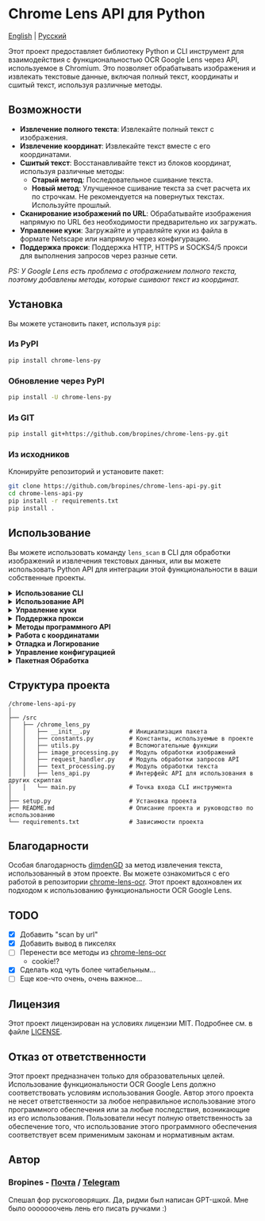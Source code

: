 # Chrome Lens API для Python

[English](/README.md) | [Русский](/README_RU.md)

Этот проект предоставляет библиотеку Python и CLI инструмент для взаимодействия с функциональностью OCR Google Lens через API, используемое в Chromium. Это позволяет обрабатывать изображения и извлекать текстовые данные, включая полный текст, координаты и сшитый текст, используя различные методы.

## Возможности

- **Извлечение полного текста**: Извлекайте полный текст с изображения.
- **Извлечение координат**: Извлекайте текст вместе с его координатами.
- **Сшитый текст**: Восстанавливайте текст из блоков координат, используя различные методы:
  - **Старый метод**: Последовательное сшивание текста.
  - **Новый метод**: Улучшенное сшивание текста за счет расчета их по строчкам. Не рекомендуется на повернутых текстах. Используйте прошлый.
- **Сканирование изображений по URL**: Обрабатывайте изображения напрямую по URL без необходимости предварительно их загружать.
- **Управление куки**: Загружайте и управляйте куки из файла в формате Netscape или напрямую через конфигурацию.
- **Поддержка прокси**: Поддержка HTTP, HTTPS и SOCKS4/5 прокси для выполнения запросов через разные сети.

_PS: У Google Lens есть проблема с отображением полного текста, поэтому добавлены методы, которые сшивают текст из координат._

## Установка

Вы можете установить пакет, используя `pip`:

### Из PyPI

```bash
pip install chrome-lens-py
```

### Обновление через PyPI

```bash
pip install -U chrome-lens-py
```

### Из GIT

```bash
pip install git+https://github.com/bropines/chrome-lens-py.git
```

### Из исходников

Клонируйте репозиторий и установите пакет:

```bash
git clone https://github.com/bropines/chrome-lens-api-py.git
cd chrome-lens-api-py
pip install -r requirements.txt
pip install .
```

## Использование

Вы можете использовать команду `lens_scan` в CLI для обработки изображений и извлечения текстовых данных, или вы можете использовать Python API для интеграции этой функциональности в ваши собственные проекты.

<details>
  <summary><b>Использование CLI</b></summary>

```bash
lens_scan <image_source> <data_type>
```

- `<image_source>`: Путь к файлу изображения или URL.
- `<data_type>`: Тип данных для извлечения (см. ниже).

#### Типы данных

- **all**: Получить все данные (полный текст, координаты и сшитый текст с использованием обоих методов).
- **full_text_default**: Получить только полный текст по умолчанию.
- **full_text_old_method**: Получить сшитый текст с использованием старого последовательного метода.
- **full_text_new_method**: Получить сшитый текст с использованием нового улучшенного метода.
- **coordinates**: Получить текст вместе с координатами.

#### Примеры

Извлечение текста с использованием нового метода сшивания из локального файла:

```bash
lens_scan path/to/image.jpg full_text_new_method
```

Извлечение текста с использованием нового метода сшивания по URL:

```bash
lens_scan https://example.com/image.jpg full_text_new_method
```

Получение всех доступных данных из локального файла:

```bash
lens_scan path/to/image.jpg all
```

Получение всех доступных данных по URL:

```bash
lens_scan https://example.com/image.jpg all
```

#### CLI Справка

Вы можете использовать опцию `-h` или `--help`, чтобы вывести справочную информацию:

```bash
lens_scan -h
```

</details>

<details>
  <summary><b>Использование API</b></summary>

В дополнение к CLI инструменту, этот проект предоставляет Python API, который можно использовать в ваших скриптах.

#### Базовое использование API

Сначала импортируйте класс `LensAPI`:

```python
from chrome_lens_py import LensAPI
```

#### Пример использования API

1. **Создание экземпляра API**:

   ```python
   api = LensAPI()
   ```
2. **Обработка изображения**:

   - **Получение всех данных из локального файла**:

     ```python
     result = api.get_all_data('path/to/image.jpg')
     print(result)
     ```
   - **Получение всех данных по URL**:

     ```python
     result = api.get_all_data('https://example.com/image.jpg')
     print(result)
     ```
   - **Получение полного текста из локального файла**:

     ```python
     result = api.get_full_text('path/to/image.jpg')
     print(result)
     ```
   - **Получение полного текста по URL**:

     ```python
     result = api.get_full_text('https://example.com/image.jpg')
     print(result)
     ```
   - **Получение сшитого текста с использованием старого метода из локального файла**:

     ```python
     result = api.get_stitched_text_sequential('path/to/image.jpg')
     print(result)
     ```
   - **Получение сшитого текста с использованием старого метода по URL**:

     ```python
     result = api.get_stitched_text_sequential('https://example.com/image.jpg')
     print(result)
     ```
   - **Получение сшитого текста с использованием нового метода из локального файла**:

     ```python
     result = api.get_stitched_text_smart('path/to/image.jpg')
     print(result)
     ```
   - **Получение сшитого текста с использованием нового метода по URL**:

     ```python
     result = api.get_stitched_text_smart('https://example.com/image.jpg')
     print(result)
     ```
   - **Получение текста с координатами из локального файла**:

     ```python
     result = api.get_text_with_coordinates('path/to/image.jpg')
     print(result)
     ```
   - **Получение текста с координатами по URL**:

     ```python
     result = api.get_text_with_coordinates('https://example.com/image.jpg')
     print(result)
     ```
#### Параметры конфигурации

Вы можете настроить поведение LensAPI, передав словарь config при создании экземпляра класса. Это позволяет вам контролировать различные аспекты API, такие как заголовки, прокси, управление файлами cookie, отладку и время запроса.

В словаре `config` можно использовать следующие ключи:

- **`header_type`**: выбирает набор заголовков, которые будут использоваться для запросов.
    - `'default'`: использует набор заголовков по умолчанию.
    - `'custom'`: использует собственный набор заголовков.
    ``` python
    API = LensAPI(config={'header_type': 'custom'})
    ```

- **`proxy`**: указывает прокси-сервер для отправки запросов. Поддерживает прокси-серверы HTTP, HTTPS и SOCKS.
    ``` python
    api = LensAPI(config={'proxy': 'socks5://127.0.0.1:2080'})
    ```

- **`cookies`**: управляет файлами cookie для сеанса. Может быть путем к файлу cookie формата Netscape, строке cookie или словарю cookie.
    ``` python
    api = LensAPI(config={'cookies': '/path/to/cookie_file.txt'})
    ```
    ``` python
    api = LensAPI(config={'cookies': '__Secure-ENID=...; NID=...'})
    ```
    ``` python
    api = LensAPI(config={'cookies': {'__Secure-ENID': {'name': '...', 'value': '...', 'expires': ...}, 'NID ': {'имя': '...', 'значение': '...', 'истекает': ...}}})
    ```

- **`sleep_time`**: устанавливает задержку в миллисекундах между последовательными запросами API. Это особенно полезно при пакетной обработке, чтобы избежать перегрузки сервера.
    ``` питон
    api = LensAPI(config={'sleep_time': 500}) # Установите задержку 500 мс
    ```

- **`debug_out`**: указывает путь к файлу для сохранения необработанного ответа API для целей отладки, когда уровень ведения журнала установлен на `DEBUG`.
    ``` питон
    api = LensAPI(config={'debug_out': '/path/to/response_debug.txt'})
    ```

</details>

<details>
  <summary><b>Управление куки</b></summary>

Этот проект поддерживает управление куки через различные методы.

Для получения куки в формате Netscape вы можете использовать следующие расширения:

- Chrome (Chromium): [Cookie Editor](https://chromewebstore.google.com/detail/cookie-editor/hlkenndednhfkekhgcdicdfddnkalmdm)
- Firefox: [Cookie Editor](https://addons.mozilla.org/ru/firefox/addon/cookie-editor/)

1. **Загрузка куки из файла в формате Netscape**:

   * Вы можете загрузить куки из файла в формате Netscape, указав путь к файлу.

   **Программный API**:

   ```python
   config = {
       'headers': {
           'cookie': '/path/to/cookie_file.txt'
       }
   }
   api = LensAPI(config=config)
   ```

   **CLI**:

   ```bash
   lens_scan path/to/image.jpg all -c /path/to/cookie_file.txt
   ```
2. **Передача куки напрямую в виде строки**:

   * Вы также можете передавать куки напрямую в виде строки через конфигурацию.

   **Программный API**:

   ```python
   config = {
       'headers': {
           'cookie': '__Secure-ENID=17.SE=-dizH-; NID=511=---bcDwC4fo0--lgfi0n2-'
       }
   }
   api = LensAPI(config=config)
   ```

   или

   ```python
   config = {
       'headers': {
           'cookie': {
               '__Secure-ENID': {
                   'name': '__Secure-ENID',
                   'value': '',
                   'expires': 1756858205,
               },
               'NID': {
                   'name': 'NID',
                   'value': '517=4.......',
                   'expires': 1756858205,
               }
           }
       }
   }
   api = LensAPI(config=config)
   ```

</details>

<details>
  <summary><b>Поддержка прокси</b></summary>

Вы можете выполнять запросы через прокси-сервер, используя API или CLI. Библиотека поддерживает HTTP, HTTPS и SOCKS4/5 прокси.

* **Установка прокси в API**:

  ```python
  config = {
      'proxy': 'socks5://127.0.0.1:2080'
  }
  api = LensAPI(config=config)
  ```
* **Установка прокси в CLI**:

  ```bash
  lens_scan path/to/image.jpg all -p socks5://127.0.0.1:2080
  ```

</details>

<details>
  <summary><b>Методы программного API</b></summary>

- **`get_all_data(image_source)`**: Возвращает все доступные данные для данного источника изображения (путь к файлу или URL).
- **`get_full_text(image_source)`**: Возвращает только полный текст с источника изображения.
- **`get_text_with_coordinates(image_source)`**: Возвращает текст вместе с его координатами в формате JSON с источника изображения.
- **`get_stitched_text_smart(image_source)`**: Возвращает сшитый текст с использованием улучшенного метода с источника изображения.
- **`get_stitched_text_sequential(image_source)`**: Возвращает сшитый текст с использованием базового последовательного метода с источника изображения.

</details>

<details>
  <summary><b>Работа с координатами</b></summary>

### **Работа с координатами**

В нашем проекте координаты используются для определения позиции, размера и вращения текста на изображении. Каждый текстовый регион описывается набором значений, которые помогают точно определить, где и как отображать текст. Вот как интерпретируются эти значения:

1. **Y координата**: Первое значение в массиве координат представляет вертикальное положение верхнего левого угла текстового региона на изображении. Значение выражается как доля от общей высоты изображения, где `0.0` соответствует верхнему краю, а `1.0` — нижнему.
2. **X координата**: Второе значение указывает горизонтальное положение верхнего левого угла текстового региона. Значение выражается как доля от общей ширины изображения, где `0.0` соответствует левому краю, а `1.0` — правому.
3. **Ширина**: Третье значение представляет ширину текстового региона как долю от общей ширины изображения. Это значение определяет, сколько горизонтального пространства займет текст.
4. **Высота**: Четвертое значение указывает высоту текстового региона как долю от общей высоты изображения.
5. **Пятый параметр**: В текущих данных этот параметр всегда равен нулю и, по-видимому, не используется. Возможно, он зарезервирован для будущего использования или специфических модификаций текста.
6. **Шестой параметр**: Задает угол вращения текстового региона в градусах. Положительные значения указывают на вращение по часовой стрелке, отрицательные — против часовой стрелки.

Координаты измеряются от верхнего левого угла изображения. Это означает, что `(0.0, 0.0)` соответствует самому верхнему левому углу изображения, а `(1.0, 1.0)` — самому нижнему правому.

#### Пример использования координат

```json
{
    "text": "Пример текста",
    "coordinates": [
        0.5,
        0.5,
        0.3,
        0.1,
        0,
        -45
    ]
}
```

В этом примере:

- `0.5` — Y координата (50% от высоты изображения, текст выровнен по центру вертикально).
- `0.5` — X координата (50% от ширины изображения, текст выровнен по центру горизонтально).
- `0.3` — ширина текстового региона (30% от ширины изображения).
- `0.1` — высота текстового региона (10% от высоты изображения).
- `0` — не используется, значение по умолчанию (возможно, зарезервировано для будущего использования).
- `-45` — угол поворота текста против часовой стрелки на 45 градусов.

Эти значения используются для точного размещения, масштабирования и отображения текста на изображении.

#### **Использование формата координат**

Вы можете выбрать формат вывода координат: в процентах или в пикселях. По умолчанию координаты выводятся в процентах, но вы можете переключиться на пиксели с помощью соответствующих настроек.

##### **В консоли**

При использовании командной строки вы можете указать формат координат с помощью флага `--coordinate-format`. Допустимые значения: `'percent'` или `'pixels'`.

**Примеры использования:**

- **Вывод координат в процентах (по умолчанию):**

  ```bash
  lens_scan image.jpg coordinates
  ```
- **Вывод координат в пикселях:**

  ```bash
  lens_scan image.jpg coordinates --coordinate-format=pixels
  ```

##### **В API**

При использовании программного API вы можете передать параметр `coordinate_format` в методы класса `LensAPI`. Допустимые значения: `'percent'` или `'pixels'`.

**Пример использования:**

```python
from lens_api import LensAPI

api = LensAPI()

# Путь к изображению
image_path = 'image.jpg'

# Получение данных с координатами в пикселях
result = api.get_all_data(image_path, coordinate_format='pixels')

print(result)
```

#### **Важно**

- При выборе формата `'pixels'` координаты будут рассчитаны относительно **исходных размеров** изображения, даже если изображение было уменьшено для обработки.
- Если формат не указан, координаты по умолчанию выводятся в процентах.
- При работе с координатами в пикселях убедитесь, что вы используете исходное изображение для корректного отображения текстовых регионов.

</details>

<details>
  <summary><b>Отладка и Логирование</b></summary>

При использовании инструмента командной строки `lens_scan` вы можете управлять уровнем логирования с помощью флага `--debug`. Доступны два уровня:

- `--debug=info`: Включает логирование информационных сообщений, которые содержат общую информацию о этапах обработки.
- `--debug=debug`: Включает подробные отладочные сообщения, включая детальный вывод и сохранение сырого ответа от API в файл `response_debug.txt` в текущей директории.

**Примеры использования:**

- Запуск с информационным логированием:

  ```bash
  lens_scan path/to/image.jpg all --debug=info
  ```
- Запуск с подробным отладочным логированием:

  ```bash
  lens_scan path/to/image.jpg all --debug=debug
  ```

При использовании `--debug=debug` библиотека сохранит сырой ответ от API в файл `response_debug.txt` в текущей рабочей директории. Это может быть полезно для глубокой отладки и понимания точного ответа от API.

#### Программная Отладка

При использовании API в ваших Python-скриптах вы можете управлять уровнем логирования, настраивая модуль `logging` и передавая параметр `logging_level` при создании экземпляра класса `LensAPI`.

**Пример использования:**

```python
import logging
from chrome_lens_py import LensAPI

# Настройка логирования
logging.basicConfig(level=logging.DEBUG)

# Создаем экземпляр API с нужным уровнем логирования
api = LensAPI(logging_level=logging.DEBUG)

# Обрабатываем изображение
result = api.get_all_data('path/to/image.jpg')
print(result)
```

Параметр `logging_level` принимает стандартные уровни логирования из модуля `logging`, такие как `logging.INFO`, `logging.DEBUG` и т.д.

Когда уровень логирования установлен на `DEBUG`, библиотека будет выводить подробную отладочную информацию и сохранять сырой ответ от API в файл `response_debug.txt` в текущей директории.

Флаг `--debug-out` позволит указать путь, где сохранить ответ от сервера, в случае уровня отладки `DEBUG`. По уполчанию он сохраняется, как описано выше, в папке откуда запущена консоль, то есть в `CWD`

#### Примечания об Уровнях Логирования

- Уровень **INFO**: Предоставляет общую информацию о процессе, такую как отправка запросов и получение ответов.
- Уровень **DEBUG**: Предоставляет подробную информацию, полезную для отладки, включая внутреннее состояние и сохраненные ответы.


</details>

<details> <summary><b>Управление конфигурацией</b></summary>

### Приоритет конфигурации

При запуске CLI-инструмента `lens_scan` приложение определяет настройки на основе следующего приоритета (от самого высокого к самому низкому):

1. **Аргументы командной строки (CLI)**: Опции, указанные непосредственно при запуске команды, имеют наивысший приоритет.
2. **Переменные окружения**: Если настройка не указана в CLI, приложение проверит соответствующие переменные окружения.
3. **Файл конфигурации**: Если настройка не найдена в аргументах CLI или переменных окружения, приложение обратится к файлу конфигурации.
4. **Значения по умолчанию**: Если настройка не указана ни в одном из вышеперечисленных мест, используются значения по умолчанию.

### Файл конфигурации по умолчанию

* Файл конфигурации по умолчанию находится в директории конфигурации пользователя, которая зависит от операционной системы:
  * **Windows**: `C:\Users\<ВашеИмяПользователя>\.config\chrome-lens-py\config.json`
  * **Unix/Linux**: `/home/<ВашеИмяПользователя>/.config/chrome-lens-py/config.json`
  * **macOS**: `/Users/<ВашеИмяПользователя>/Library/Application Support/chrome-lens-py/config.json`

### Указание пользовательского файла конфигурации

* Вы можете указать пользовательский файл конфигурации с помощью флага `--config-file`:

  ```bash
  lens_scan --config-file путь/до/вашего/config.json <image_source> <data_type>
  ```
* Когда указан пользовательский файл конфигурации, он считается только для чтения и не будет изменен приложением.

### Настройки конфигурации

Файл конфигурации представляет собой JSON-файл, который может включать следующие настройки:

* **`proxy`**: Укажите прокси-сервер для маршрутизации запросов.

  ```json
  {
    "proxy": "socks5://username:password@proxy.example.com:1080"
  }
  ```
* **`cookies`**: Укажите cookies для использования в запросах. Это может быть путь к файлу cookies или строка cookies.

  ```json
  {
    "cookies": "путь/до/вашего/cookie_file.txt"
  }
  ```

  или

  ```json
  {
    "cookies": "__Secure-ENID=17.SE=-dizH-; NID=511=---bcDwC4fo0--lgfi0n2-"
  }
  ```
* **`coordinate_format`**: Установите формат вывода координат. Допустимые значения: `"percent"` или `"pixels"`.

  ```json
  {
    "coordinate_format": "pixels"
  }
  ```
* **`debug`**: Установите уровень логирования. Допустимые значения: `"info"` или `"debug"`.

  ```json
  {
    "debug": "debug"
  }
  ```

* **`data_type`**: Установите тип [выходных данных](#типы-данных).

  ```json
  {
    "data_type": "all"
  }

### Полный пример файла конфигурации

Вот пример файла конфигурации, который включает все возможные параметры конфигурации:

```json
{
  "proxy": "socks5://username:password@proxy.example.com:1080",
  "cookies": "путь/до/вашего/cookie_file.txt",
  "coordinate_format": "pixels",
  "data_type": "all",
  "debug": "debug"
}
```

### Обновление файла конфигурации

* Чтобы обновить файл конфигурации по умолчанию с новыми настройками из CLI, используйте флаг `-uc` или `--update-config`.

  ```bash
  lens_scan <image_source> <data_type> [опции] -uc
  ```
* **Примечание**: Файл конфигурации будет обновлен только в том случае, если это файл конфигурации по умолчанию (т.е. не указан через `--config-file`).
* Обновляются только определенные настройки:

  * **Настройки, которые могут быть обновлены**:

    * `coordinate_format`
    * `debug`
  * **Настройки, которые **не** будут обновлены**:

    * `proxy`
    * `cookies`
    * `image_source`
    * `data_type`
* Это позволяет сохранять определенные настройки между запусками без изменения критических конфигураций, таких как прокси или cookies.

### Примеры использования

* **Обновление формата координат в файле конфигурации по умолчанию**:

  ```bash
  lens_scan путь/до/image.jpg all --coordinate_format=pixels -uc
  ```

  * Эта команда установит формат координат в пикселях для текущего запуска и обновит файл конфигурации по умолчанию, чтобы в будущих запусках также использовались пиксели как формат координат.
* **Использование прокси без обновления файла конфигурации**:

  ```bash
  lens_scan путь/до/image.jpg all -p socks5://127.0.0.1:2080
  ```

  * Настройка прокси будет использована для этого запуска, но не будет сохранена в файл конфигурации.
* **Указание пользовательского файла конфигурации (только для чтения)**:

  ```bash
  lens_scan --config-file путь/до/config.json путь/до/image.jpg all
  ```

  * Приложение будет использовать настройки из указанного файла конфигурации, но не будет изменять его, даже если используется флаг `-uc`.

### Переменные окружения

Вы также можете указывать настройки через переменные окружения:

* **`LENS_SCAN_PROXY`**: Установите прокси-сервер.

  ```bash
  export LENS_SCAN_PROXY="socks5://username:password@proxy.example.com:1080"
  ```
* **`LENS_SCAN_COOKIES`**: Предоставьте cookies.

  ```bash
  export LENS_SCAN_COOKIES="__Secure-ENID=17.SE=-dizH-; NID=511=---"
  ```
* **`LENS_SCAN_CONFIG_PATH`**: Укажите пользовательский файл конфигурации.

  ```bash
  export LENS_SCAN_CONFIG_PATH="путь/до/вашего/config.json"
  ```

</details>

<details> <summary><b>Пакетная Обработка</b></summary>

### Пакетная обработка нескольких изображений

Этот проект поддерживает пакетную обработку изображений, когда вместо одного файла изображения указан путь к каталогу. Приложение обработает все файлы изображений в указанном каталоге.

#### Использование CLI

Чтобы выполнить пакетную обработку через командную строку, просто укажите путь к каталогу, содержащему изображения, вместо одного файла изображения.

```bash
lens_scan путь/к/каталогу <data_type> [опции]
```

* **`путь/к/каталогу`**: Путь к каталогу, содержащему файлы изображений.
* **`<data_type>`**: Тип данных для извлечения (например, `all`, `full_text_default` и т.д.).
* **`[опции]`**: Дополнительные опции, такие как `--out-txt`.

**Пример:**

```bash
lens_scan /путь/к/изображениям all --out-txt=per_file
```

#### Опции вывода с помощью `--out-txt`

Флаг `--out-txt` позволяет контролировать, как сохраняется вывод при обработке нескольких изображений:

* **`--out-txt=per_file`**: Сохраняет каждый результат в отдельный текстовый файл на основе имени изображения в том же каталоге.
* **`--out-txt=имя_файла.txt`**: Сохраняет все результаты в один текстовый файл с указанным именем в том же каталоге.
* **Без флага `--out-txt`**: По умолчанию все результаты сохраняются в файл с именем `output.txt` в том же каталоге.

**Примеры:**

1. **Вывод в отдельные файлы для каждого изображения:**
    
    ```bash
    lens_scan /путь/к/изображениям all --out-txt=per_file
    ```
    
    Эта команда обрабатывает все изображения в `/путь/к/изображениям` и сохраняет каждый результат в отдельный текстовый файл с именем изображения (например, `image1.txt`, `image2.txt`).
    
2. **Вывод всех результатов в один файл:**
    
    ```bash
    lens_scan /путь/к/изображениям all --out-txt=результаты.txt
    ```
    
    Эта команда обрабатывает все изображения и сохраняет все результаты в `результаты.txt` в том же каталоге.
    
3. **Вывод по умолчанию (output.txt):**
    
    ```bash
    lens_scan /путь/к/изображениям all
    ```
    
    Без указания `--out-txt` результаты сохраняются в `output.txt` в том же каталоге.
    

#### Формат вывода

При выводе в один файл (поведение по умолчанию или при указании имени файла с помощью `--out-txt`) формат файла вывода следующий:

```plaintext
#filename1.jpg
Извлеченный текст из filename1.jpg

#filename2.png
Извлеченный текст из filename2.png

...
```

Извлеченный текст из каждого изображения предваряется символом `#`, за которым следует имя файла, и текст сохраняет исходное форматирование, включая символы новой строки.

#### Время задержки между запросами

Чтобы избежать перегрузки API и соблюдения политики ограничения скорости, библиотека вводит задержку между обработкой каждого изображения. По умолчанию время задержки установлено на 1000 миллисекунд (1 секунда). Вы можете настроить эту задержку с помощью флага `-st` или `--sleep-time`, указав время в миллисекундах.

**Пример:**

```bash
lens_scan /путь/к/изображениям all -st 500
```

Эта команда устанавливает время задержки в 500 миллисекунд между обработкой каждого изображения.

#### Программное использование API

Вы также можете выполнить пакетную обработку с помощью Python API, предоставив путь к каталогу методам.

**Пример:**

```python
from chrome_lens_py import LensAPI

api = LensAPI(sleep_time=500)  # Установите время задержки в 500 миллисекунд

# Путь к каталогу, содержащему изображения
directory_path = '/путь/к/изображениям'

# Обработайте каталог для извлечения полного текста из каждого изображения
results = api.get_full_text(directory_path)

# Переберите результаты
for filename, text in results.items():
    if 'error' in text:
        print(f"Ошибка при обработке {filename}: {text['error']}")
    else:
        print(f"# {filename}")
        print(text)
        print()
```

#### Примечания:

* **Поддерживаемые файлы изображений**: Обрабатываются только файлы изображений с поддерживаемыми MIME-типами. Неформатированные файлы или неподдерживаемые форматы будут игнорированы.
* **Настройка времени задержки**: Время задержки между запросами можно настроить в соответствии с вашими потребностями, но будьте осторожны при его уменьшении, чтобы избежать ограничения по скорости со стороны API.
* **Обработка ошибок**: Если при обработке изображения возникает ошибка, сообщение об ошибке будет сохранено в результатах под именем этого файла.
* **Файлы вывода**: При использовании `--out-txt=per_file` текстовые файлы вывода будут сохранены в том же каталоге, что и изображения, с тем же базовым именем файла и расширением `.txt`.

</details>

## Структура проекта

```plain
/chrome-lens-api-py
│
├── /src
│   ├── /chrome_lens_py
│   │   ├── __init__.py           # Инициализация пакета
│   │   ├── constants.py          # Константы, используемые в проекте
│   │   ├── utils.py              # Вспомогательные функции
│   │   ├── image_processing.py   # Модуль обработки изображений
│   │   ├── request_handler.py    # Модуль обработки запросов API
│   │   ├── text_processing.py    # Модуль обработки текста
│   │   ├── lens_api.py           # Интерфейс API для использования в других скриптах
│   │   └── main.py               # Точка входа CLI инструмента
│
├── setup.py                      # Установка проекта
├── README.md                     # Описание проекта и руководство по использованию
└── requirements.txt              # Зависимости проекта
```

## Благодарности

Особая благодарность [dimdenGD](https://github.com/dimdenGD) за метод извлечения текста, использованный в этом проекте. Вы можете ознакомиться с его работой в репозитории [chrome-lens-ocr](https://github.com/dimdenGD/chrome-lens-ocr). Этот проект вдохновлен их подходом к использованию функциональности OCR Google Lens.

## TODO

- [X] Добавить "scan by url"
- [X] Добавить вывод в пикселях
- [ ] Перенести все методы из [chrome-lens-ocr](https://github.com/dimdenGD/chrome-lens-ocr)
  - cookie!?
- [X] Сделать код чуть более читабельным...
- [ ] Еще кое-что очень, очень важное...

## Лицензия

Этот проект лицензирован на условиях лицензии MIT. Подробнее см. в файле [LICENSE](LICENSE).

## Отказ от ответственности

Этот проект предназначен только для образовательных целей. Использование функциональности OCR Google Lens должно соответствовать условиям использования Google. Автор этого проекта не несет ответственности за любое неправильное использование этого программного обеспечения или за любые последствия, возникающие из его использования. Пользователи несут полную ответственность за обеспечение того, что использование этого программного обеспечения соответствует всем применимым законам и нормативным актам.

## Автор

### Bropines  - [Почта](mailto:bropines@gmail.com) / [Telegram](https://t.me/bropines)

Спешал фор рускоговорящих. Да, ридми был написан GPT-шкой. Мне было ооооооочень лень его писать ручками :)
